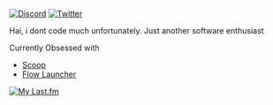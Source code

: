[![Discord](https://badgen.net/badge/icon/discord?icon=discord&label&color=5865F2)](https://discord.com/users/712998765560332300) [![Twitter](https://badgen.net/badge/icon/twitter?icon=twitter&label&color=#1D9BF0)](https://twitter.com/HUT4444)

Hai, i dont code much unfortunately. 
Just another software enthusiast 

Currently Obsessed with 
- [Scoop](https://github.com/ScoopInstaller/Scoop/)
- [Flow Launcher](https://github.com/Flow-Launcher/Flow.Launcher)

[![My Last.fm](https://lastfm-recently-played.vercel.app/api?user=Lenicyl)](https://www.last.fm/user/Lenicyl)
